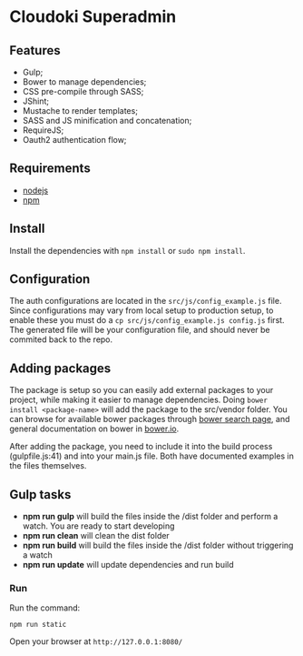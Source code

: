 # Cloudoki Superadmin

## Features
- Gulp;
- Bower to manage dependencies;
- CSS pre-compile through SASS;
- JShint;
- Mustache to render templates;
- SASS and JS minification and concatenation;
- RequireJS;
- Oauth2 authentication flow;

## Requirements
- [nodejs](https://nodejs.org/)
- [npm](https://www.npmjs.com/)

## Install
Install the dependencies with `npm install` or `sudo npm install`.

## Configuration
The auth configurations are located in the `src/js/config_example.js` file. Since configurations may vary from local setup to production setup, to enable these you must do a `cp src/js/config_example.js config.js` first. The generated file will be your configuration file, and should never be commited back to the repo.

## Adding packages
The package is setup so you can easily add external packages to your project, while making it easier to manage dependencies. Doing
`bower install <package-name>` will add the package to the src/vendor folder. You can browse for available bower packages through [bower search page](http://bower.io/search/), and general documentation on bower in [bower.io](http://bower.io/).

After adding the package, you need to include it into the build process (gulpfile.js:41) and into your main.js file. Both have documented examples in the files themselves.

## Gulp tasks
- **npm run gulp** will build the files inside the /dist folder and perform a watch. You are ready to start developing
- **npm run clean** will clean the dist folder
- **npm run build** will build the files inside the /dist folder without triggering a watch
- **npm run update** will update dependencies and run build

### Run

Run the command:

`npm run static`

Open your browser at `http://127.0.0.1:8080/`
